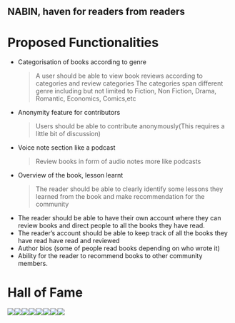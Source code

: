 ## NABIN, haven for readers from readers

# Proposed Functionalities

* Categorisation of books according to genre
   > A user should be able to view book reviews according to categories and review categories
   > The categories span different genre including but not limited to Fiction, Non Fiction, Drama, Romantic, Economics, Comics,etc
* Anonymity feature for contributors
   > Users should be able to contribute anonymously(This requires a little bit of discussion)
* Voice note section like a podcast
   > Review books in form of audio notes more like podcasts
* Overview of the book, lesson learnt
   > The reader should be able to clearly identify some lessons they learned from the book and make recommendation for the community
* The reader should be able to have their own account where they can review books and direct people to all the books they have read.
* The reader’s account should be able to keep track of all the books they have read have read and reviewed
* Author bios (some of people read books depending on who wrote it)
* Ability for the reader to recommend books to other community members.

# Hall of Fame
[![](https://sourcerer.io/fame/BaharaJr/nab-in/bookish-broccoli/images/0)](https://sourcerer.io/fame/BaharaJr/nab-in/bookish-broccoli/links/0)[![](https://sourcerer.io/fame/BaharaJr/nab-in/bookish-broccoli/images/1)](https://sourcerer.io/fame/BaharaJr/nab-in/bookish-broccoli/links/1)[![](https://sourcerer.io/fame/BaharaJr/nab-in/bookish-broccoli/images/2)](https://sourcerer.io/fame/BaharaJr/nab-in/bookish-broccoli/links/2)[![](https://sourcerer.io/fame/BaharaJr/nab-in/bookish-broccoli/images/3)](https://sourcerer.io/fame/BaharaJr/nab-in/bookish-broccoli/links/3)[![](https://sourcerer.io/fame/BaharaJr/nab-in/bookish-broccoli/images/4)](https://sourcerer.io/fame/BaharaJr/nab-in/bookish-broccoli/links/4)[![](https://sourcerer.io/fame/BaharaJr/nab-in/bookish-broccoli/images/5)](https://sourcerer.io/fame/BaharaJr/nab-in/bookish-broccoli/links/5)[![](https://sourcerer.io/fame/BaharaJr/nab-in/bookish-broccoli/images/6)](https://sourcerer.io/fame/BaharaJr/nab-in/bookish-broccoli/links/6)[![](https://sourcerer.io/fame/BaharaJr/nab-in/bookish-broccoli/images/7)](https://sourcerer.io/fame/BaharaJr/nab-in/bookish-broccoli/links/7)


